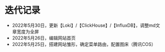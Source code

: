 # 迭代记录

- 2022年5月30日，更新【Loki】/【ClickHouse】/【InfluxDB】，调整md文章宽度为全屏
- 2022年5月26日，编辑网站首页
- 2022年5月25日，搭建网站雏形，确定菜单路由，配置图床（腾讯COS）